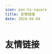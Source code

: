 ```yaml
---
icon: pen-to-square
title: 友情链接
date: 2024-04-04
---
```

# 友情链接

<SiteInfo
name="Mr.Hope's Blog"
desc="Where there is light, there is hope"
url="https://mister-hope.com"
logo="https://mister-hope.com/logo.svg"
repo="https://github.com/Mister-Hope/Mister-Hope.github.io"
preview="https://theme-hope.vuejs.press/assets/image/mrhope.jpg"
/>
